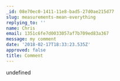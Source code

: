 ```yaml
---
_id: 08e70ec0-1411-11e8-bad5-27d0ae215d77
slug: measurements-mean-everything
replying_to: ''
name: Chris
email: 1351c6fe7d0033057af7b709ed83a367
message: my comment
date: '2018-02-17T18:33:23.535Z'
approved: false
title: Comment
---
```

undefined
